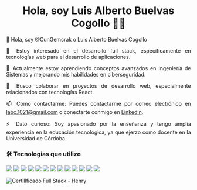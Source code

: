 <h1 align="center">Hola, soy Luis Alberto Buelvas Cogollo 👨‍💻</h1>

<p align="justify">👋 Hola, soy @CunGemcrak o Luis Alberto Buelvas Cogollo</p>
<p align="justify">👀 Estoy interesado en el desarrollo full stack, específicamente en tecnologías web para el desarrollo de aplicaciones.</p>
<p align="justify">🌱 Actualmente estoy aprendiendo conceptos avanzados en Ingeniería de Sistemas y mejorando mis habilidades en ciberseguridad.</p>
<p align="justify">💞️ Busco colaborar en proyectos de desarrollo web, especialmente relacionados con tecnologías React.</p>
<p align="justify">📫 Cómo contactarme: Puedes contactarme por correo electrónico en <a href="mailto:labc.1021@gmail.com">labc.1021@gmail.com</a> o conectarte conmigo en <a href="https://www.linkedin.com/in/luis-alberto-buelvas-cogollo-1148a8316">LinkedIn</a>.</p>
<p align="justify">⚡ Dato curioso: Soy apasionado por la enseñanza y tengo amplia experiencia en la educación tecnológica, ya que ejerzo como docente en la Universidad de Córdoba.</p>

 ###  🛠️ Tecnologías que utilizo
<p align="justify"> <img src="https://img.shields.io/badge/Node.js-43853D?style=for-the-badge&logo=node.js&logoColor=white"> <img src="https://img.shields.io/badge/EJS-1B1F23?style=for-the-badge&logo=ejs&logoColor=white"> <img src="https://img.shields.io/badge/Express.js-404D59?style=for-the-badge&logo=express&logoColor=white"> <img src="https://img.shields.io/badge/Redux-764ABC?style=for-the-badge&logo=redux&logoColor=white"> <img src="https://img.shields.io/badge/React-20232A?style=for-the-badge&logo=react&logoColor=61DAFB"> <img src="https://img.shields.io/badge/HTML-239120?style=for-the-badge&logo=html5&logoColor=white"> <img src="https://img.shields.io/badge/HTML5-E34F26?style=for-the-badge&logo=html5&logoColor=white"> <img src="https://img.shields.io/badge/PHP-777BB4?style=for-the-badge&logo=php&logoColor=white"> <img src="https://img.shields.io/badge/JavaScript-323330?style=for-the-badge&logo=javascript&logoColor=F7DF1E"> <img src="https://img.shields.io/badge/Apache-D22128?style=for-the-badge&logo=apache&logoColor=white"> <img src="https://img.shields.io/badge/PostgreSQL-316192?style=for-the-badge&logo=postgresql&logoColor=white"> <img src="https://img.shields.io/badge/MySQL-4479A1?style=for-the-badge&logo=mysql&logoColor=white"> <img src="https://img.shields.io/badge/MySQL_Workbench-4479A1?style=for-the-badge&logo=mysql&logoColor=white"></p>

<!---
CunGemcrak/CunGemcrak es un repositorio ✨ especial ✨ porque su `README.md` (este archivo) aparece en tu perfil de GitHub.
Puedes hacer clic en el enlace de Vista Previa para ver tus cambios.
--->

![Certillficado Full Stack - Henry](d2rf2c6bvm78n9.cloudfront.net/new-cert?id=c5b4ca5be041bb71b4c64bb0bb170971d95481c004074e99e96627ac574d747b)
